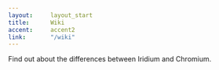 ```yaml
---
layout:		layout_start
title:		Wiki
accent:		accent2
link:		"/wiki"
---
```

Find out about the differences between Iridium and Chromium.
